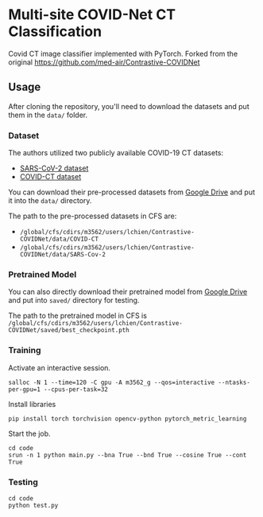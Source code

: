 # Multi-site COVID-Net CT Classification
Covid CT image classifier implemented with PyTorch. Forked from the original https://github.com/med-air/Contrastive-COVIDNet

## Usage

After cloning the repository, you'll need to download the datasets and put them in the `data/` folder. 

### Dataset

The authors utilized two publicly available COVID-19 CT datasets:

- [SARS-CoV-2 dataset](https://www.medrxiv.org/content/10.1101/2020.04.24.20078584v3)
- [COVID-CT dataset](http://arxiv.org/abs/2003.13865)

You can download their pre-processed datasets from [Google Drive](https://drive.google.com/file/d/1JBp9RH9-yBEdtkNYDi6wWL79o62JD5Td/view?usp=sharing) and put it into the `data/` directory.

The path to the pre-processed datasets in CFS are:
- `/global/cfs/cdirs/m3562/users/lchien/Contrastive-COVIDNet/data/COVID-CT`
- `/global/cfs/cdirs/m3562/users/lchien/Contrastive-COVIDNet/data/SARS-Cov-2`

### Pretrained Model

You can also directly download their pretrained model from [Google Drive](https://drive.google.com/file/d/1ZwtxF4c_pvyv_uyE4Zx4_bNNHQx7Y_Ao/view?usp=sharing) and put into `saved/` directory for testing.

The path to the pretrained model in CFS is `/global/cfs/cdirs/m3562/users/lchien/Contrastive-COVIDNet/saved/best_checkpoint.pth`

### Training

Activate an interactive session.
```shell
salloc -N 1 --time=120 -C gpu -A m3562_g --qos=interactive --ntasks-per-gpu=1 --cpus-per-task=32
```

Install libraries
```shell
pip install torch torchvision opencv-python pytorch_metric_learning
```

Start the job.
```shell
cd code
srun -n 1 python main.py --bna True --bnd True --cosine True --cont True
```

### Testing

```shell
cd code
python test.py
```
